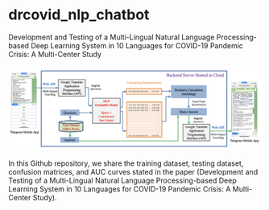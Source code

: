 # drcovid_nlp_chatbot
Development and Testing of a Multi-Lingual Natural Language Processing-based Deep Learning System in 10 Languages for COVID-19 Pandemic Crisis: A Multi-Center Study

![alt text](https://github.com/leixiaofeng-astar/drcovid_nlp_chatbot/blob/main/images/chatbot_arch.png)

In this Github repository, we share the training dataset, testing dataset, confusion matrices, and AUC curves stated in the paper (Development and Testing of a Multi-Lingual Natural Language Processing-based Deep Learning System in 10 Languages for COVID-19 Pandemic Crisis: A Multi-Center Study).
